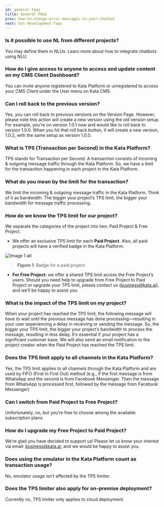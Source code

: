 ```yaml
---
id: general-faqs
title: General FAQs
prev: how-to-change-error-messages-in-your-chatbot
next: bot-development-faqs
---
```


### Is it possible to use NL from different projects?

You may define them in NLUs. Learn more about how to integrate chatbots using NLU.

### How do I give access to anyone to access and update content on my CMS Client Dashboard?

You can invite anyone registered to Kata Platform or unregistered to access your CMS Client under the User menu on Kata CMS.

### Can I roll back to the previous version?

Yes, you can roll back to previous versions on the Version Page. However, please note this action will create a new version using the old version setup. For example, you’re on version 1.0.1 now and would like to roll back to version 1.0.0. When you hit that roll back button, it will create a new version, 1.0.2, with the same setup as version 1.0.0.

### What is TPS (Transaction per Second) in the Kata Platform?

TPS stands for Transaction per Second. A transaction consists of incoming & outgoing message traffic through the Kata Platform. So, we have a limit for the transaction happening in each project in the Kata Platform.

### What do you mean by the limit for the transaction?

We limit the incoming & outgoing message traffic in the Kata Platform. Think of it as bandwidth. The bigger your project’s TPS limit, the bigger your bandwidth for message traffic processing.

### How do we know the TPS limit for our project?

We separate the categories of the project into two: Paid Project & Free Project.

-   We offer an exclusive TPS limit for each **Paid Project**. Also, all paid projects will have a verified badge in the Kata Platform.

![Image 1 alt](/assets/images/products/kata-platform/faqs/general-faqs/image1.png)

> **Figure 1**: Badge for a paid project.

-   **For Free Project**: we offer a shared TPS limit across the Free Project’s users.
    Should you need help to upgrade from Free Project to Paid Project or upgrade your TPS limit, please contact us (business@kata.ai), and we’ll be happy to assist you.

### What is the impact of the TPS limit on my project?

When your project has reached the TPS limit, the following message will have to wait until the previous message has done processing—resulting in your user experiencing a delay in receiving or sending the message. So, the bigger your TPS limit, the bigger your project’s bandwidth to process the message, resulting in less delay. It’s essential if your project has a significant customer base. We will also send an email notification to the project creator when the Paid Project has reached the TPS limit.

### Does the TPS limit apply to all channels in the Kata Platform?

Yes, the TPS limit applies to all channels through the Kata Platform and are used by FIFO (First In First Out) method (e.g., if the first message is from WhatsApp and the second is from Facebook Messenger. Then the message from WhatsApp is processed first, followed by the message from Facebook Messenger)

### Can I switch from Paid Project to Free Project?

Unfortunately, no, but you’re free to choose among the available subscription plans.

### How do I upgrade my Free Project to Paid Project?

We’re glad you have decided to support us! Please let us know your interest via email: business@kata.ai, and we would be happy to assist you.

### Does using the emulator in the Kata Platform count as transaction usage?

No, emulator usage isn’t affected by the TPS limiter.

### Does the TPS limiter also apply for on-premise deployment?

Currently no, TPS limiter only applies to cloud deployment.
